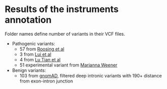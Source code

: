 # Results of the instruments annotation

Folder names define number of variants in their VCF files.

* Pathogenic variants:
  - 57 from [Roosing et al](https://www.frontiersin.org/articles/10.3389/fcell.2023.1112270)
  - 3 from [Lui et al](https://www.nature.com/articles/s41525-024-00391-2)
  - 4 from [Lu Tian et al](https://pubmed.ncbi.nlm.nih.gov/35657619/)
  - 51 experimental variant from [Marianna Weener](mweener@meei.harvard.edu)
* Benign variants:
  - 103 from [gnomAD](https://gnomad.broadinstitute.org/), filtered deep intronic variants with 190+ distance from exon-intron junction
